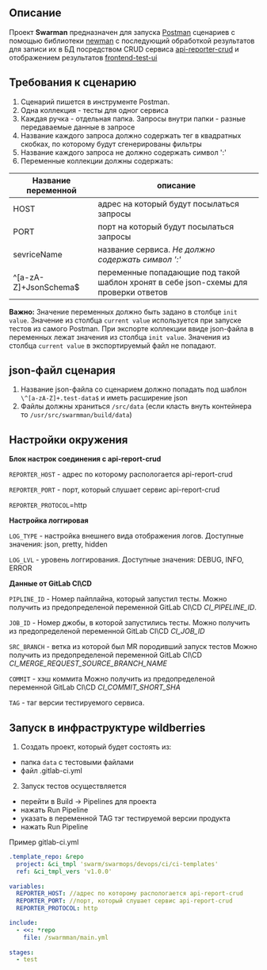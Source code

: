 ## Описание
Проект **Swarman** предназначен для запуска [Postman](https://www.postman.com/) сценариев с помощью библиотеки [newman](https://www.npmjs.com/package/newman) с последующий обработкой результатов для записи их в БД посредством CRUD сервиса [api-reporter-crud](https://github.com/H-BF/api-reporter-crud) и отображением результатов [frontend-test-ui](https://github.com/H-BF/frontend-test-ui)

## Требования к сценарию
1. Сценарий пишется в инструменте Postman.
2. Одна коллекция - тесты для одног сервиса
3. Каждая ручка - отдельная папка. Запросы внутри папки - разные передаваемые данные в запросе 
3. Название каждого запроса должно содержать тег в квадратных скобках, по которому будут сгенерированы фильтры
4. Название каждого запроса не должно содержать символ ':'
5. Переменные коллекции должны содержать:

Название переменной | описание
--------------------|---------
HOST | адрес на который будут посылаться запросы
PORT | порт  на который будут посылаться запросы
sevriceName | название сервиса. *Не должно содержать символ ':'*
\^[a-zA-Z]+JsonSchema$ | переменные попадающие под такой шаблон хронят в себе json-схемы для проверки ответов

**Важно:** Значение переменных должно быть задано в столбце `init value`. Значение из столбца `current value` используется при запуске тестов из самого Postman. При экспорте коллекции ввиде json-файла в переменных лежат значения из столбца `init value`. Значения из столбца `current value` в экспортируемый  файл не попадают.

## json-файл сценария
1. Название json-файла со сценарием должно попадать под шаблон `\^[a-zA-Z]+.test-data$` и иметь расширение json
2. Файлы должны храниться `/src/data` (если класть внуть контейнера то `/usr/src/swarmman/build/data`)

## Настройки окружения

**Блок настрок соединения с api-report-crud**

`REPORTER_HOST` - адрес по которому распологается api-report-crud 

`REPORTER_PORT` - порт, который слушает сервис api-report-crud

`REPORTER_PROTOCOL`=http

**Настройка логгировая**

`LOG_TYPE` - настройка внешнего вида отображения логов. Доступные значения: json, pretty, hidden

`LOG_LVL` - уровень логгирования. Доступные значения:  DEBUG, INFO, ERROR

**Данные от GitLab CI\CD**

`PIPLINE_ID` - Номер пайплайна, который запустил тесты. Можно получить из предопределеной переменной GitLab CI\CD *CI_PIPELINE_ID*.

`JOB_ID` - Номер джобы, в которой запустились тесты. Можно получить из предопределеной переменной GitLab CI\CD *CI_JOB_ID*

`SRC_BRANCH` - ветка из которой был MR породивший запуск тестов Можно получить из предопределеной переменной GitLab CI\CD *CI_MERGE_REQUEST_SOURCE_BRANCH_NAME*

`COMMIT` - хэш коммита Можно получить из предопределеной переменной GitLab CI\CD *CI_COMMIT_SHORT_SHA*

`TAG` - таг версии тестируемого сервиса.

## Запуск в инфраструктуре wildberries

1. Создать проект, который будет состоять из:
 * папка `data` c тестовыми файлами
 * файл .gitlab-ci.yml
2. Запуск тестов осуществляется 
 * перейти в Build -> Pipelines для проекта
 * нажать Run Pipeline
 * указать в переменной TAG тэг тестируемой версии продукта
 * нажать Run Pipeline

Пример gitlab-ci.yml
```yml
.template_repo: &repo
  project: &ci_tmpl 'swarm/swarmops/devops/ci/ci-templates'
  ref: &ci_tmpl_vers 'v1.0.0'
  
variables: 
  REPORTER_HOST: //адрес по которому распологается api-report-crud
  REPORTER_PORT: //порт, который слушает сервис api-report-crud
  REPORTER_PROTOCOL: http

include:
  - <<: *repo
    file: /swarmman/main.yml
  
stages:
  - test

```